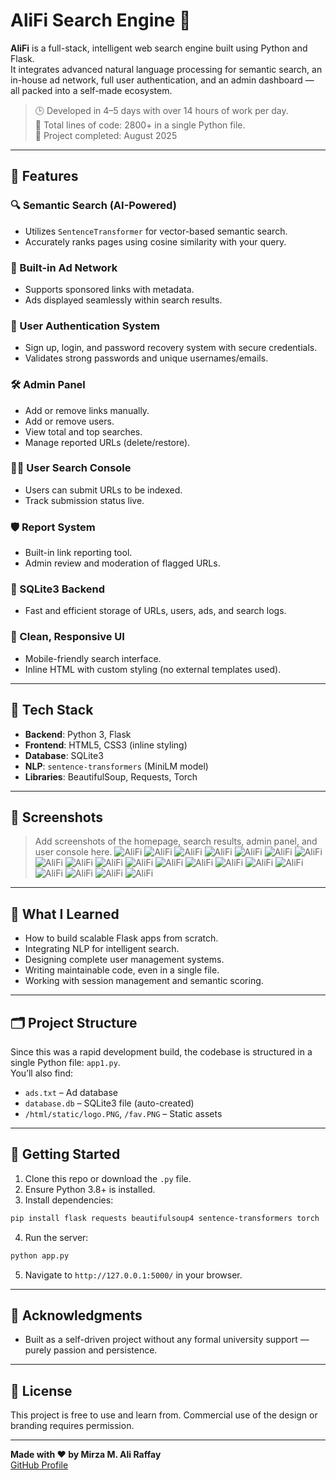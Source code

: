 
# AliFi Search Engine 🚀

**AliFi** is a full-stack, intelligent web search engine built using Python and Flask.  
It integrates advanced natural language processing for semantic search, an in-house ad network, full user authentication, and an admin dashboard — all packed into a self-made ecosystem.

> 🕒 Developed in 4–5 days with over 14 hours of work per day.  
> 🧠 Total lines of code: 2800+ in a single Python file.  
> 📅 Project completed: August 2025

---

## 🌟 Features

### 🔍 Semantic Search (AI-Powered)
- Utilizes `SentenceTransformer` for vector-based semantic search.
- Accurately ranks pages using cosine similarity with your query.

### 📢 Built-in Ad Network
- Supports sponsored links with metadata.
- Ads displayed seamlessly within search results.

### 👥 User Authentication System
- Sign up, login, and password recovery system with secure credentials.
- Validates strong passwords and unique usernames/emails.

### 🛠️ Admin Panel
- Add or remove links manually.
- Add or remove users.
- View total and top searches.
- Manage reported URLs (delete/restore).

### 🧑‍💻 User Search Console
- Users can submit URLs to be indexed.
- Track submission status live.

### 🛡️ Report System
- Built-in link reporting tool.
- Admin review and moderation of flagged URLs.

### 💾 SQLite3 Backend
- Fast and efficient storage of URLs, users, ads, and search logs.

### 🧼 Clean, Responsive UI
- Mobile-friendly search interface.
- Inline HTML with custom styling (no external templates used).

---

## 🔧 Tech Stack

- **Backend**: Python 3, Flask
- **Frontend**: HTML5, CSS3 (inline styling)
- **Database**: SQLite3
- **NLP**: `sentence-transformers` (MiniLM model)
- **Libraries**: BeautifulSoup, Requests, Torch

---

## 📸 Screenshots

> Add screenshots of the homepage, search results, admin panel, and user console here.
> ![AliFi](static/1.png)
> ![AliFi](static/2.png)
> ![AliFi](static/3.png)
> ![AliFi](static/4.png)
> ![AliFi](static/5.png)
> ![AliFi](static/6.png)
> ![AliFi](static/7.png)
> ![AliFi](static/8.png)
> ![AliFi](static/9.png)
> ![AliFi](static/10.png)
> ![AliFi](static/11.png)
> ![AliFi](static/12.png)
> ![AliFi](static/13.png)
> ![AliFi](static/14.png)
> ![AliFi](static/15.png)
> ![AliFi](static/16.png)
> ![AliFi](static/17.png)
> ![AliFi](static/18.png)
> ![AliFi](static/19.png)
> ![AliFi](static/20.png)
---

## 🧠 What I Learned

- How to build scalable Flask apps from scratch.
- Integrating NLP for intelligent search.
- Designing complete user management systems.
- Writing maintainable code, even in a single file.
- Working with session management and semantic scoring.

---

## 🗂️ Project Structure

Since this was a rapid development build, the codebase is structured in a single Python file: `app1.py`.  
You’ll also find:
- `ads.txt` – Ad database
- `database.db` – SQLite3 file (auto-created)
- `/html/static/logo.PNG`, `/fav.PNG` – Static assets

---

## 🚀 Getting Started

1. Clone this repo or download the `.py` file.
2. Ensure Python 3.8+ is installed.
3. Install dependencies:

```bash
pip install flask requests beautifulsoup4 sentence-transformers torch
```

4. Run the server:

```bash
python app.py
```

5. Navigate to `http://127.0.0.1:5000/` in your browser.

---

## 🙏 Acknowledgments

- Built as a self-driven project without any formal university support — purely passion and persistence.

---

## 📜 License

This project is free to use and learn from. Commercial use of the design or branding requires permission.

---

**Made with ❤️ by Mirza M. Ali Raffay**  
[GitHub Profile](https://github.com/MAliRaffayMirza)

